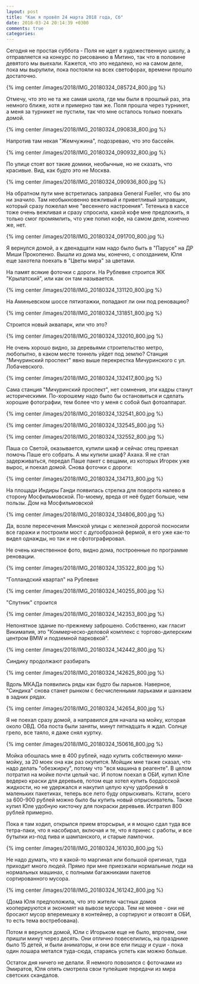 ```yaml
---
layout: post
title: "Как я провёл 24 марта 2018 года, Сб"
date: 2018-03-24 20:14:39 +0300
comments: true
categories: 
---
```

Сегодня не простая суббота - Поля не идет в художественную школу, а отправляется на конкурс по рисованию в Митино, так что в половине девятого мы выехали. Кажется, что это недалеко, но на самом деле, пока мы вырулили, пока постояли на всех светофорах, времени прошло достаточно. 

{% img center /images/2018/IMG_20180324_085724_800.jpg %}

Отмечу, что это не та же самая школа, где мы были в прошлый раз, эта немного ближе, хотя и примерно там же. Поля прошла через турникет, а меня за турникет не пустили, так что мне осталось только поехать домой.

{% img center /images/2018/IMG_20180324_090838_800.jpg %}

Напротив там некая "Жемчужина", подозреваю, что это бассейн.

{% img center /images/2018/IMG_20180324_090932_800.jpg %}

По улице стоят вот такие домики, необычные, но не сказать, что красивые. Вид, как будто это не Москва.

{% img center /images/2018/IMG_20180324_090936_800.jpg %}

На обратном пути мне встретилась заправка General Fueller, что бы это ни значило. Там необыкновенно вежливый и приветливый заправщик, который сразу пожелал мне "весеннего настроения". Тетенька в кассе тоже очень вежливая и сразу спросила, какой кофе мне предложить, я только смог промямлить, что уже попил кофе, на самом деле, конечно же, нет.

{% img center /images/2018/IMG_20180324_091700_800.jpg %}

Я вернулся домой, а к двенадцати нам надо было быть в "Парусе" на ДР Миши Прокопенко. Вышли из дома мы, конечно, с опозданием, Юля еще захотела поехать в "Цветы мира" за цветами.



На памят всякие фоточки с дороги. На Рублевке строится ЖК "Крылатский", или как он там называется.

{% img center /images/2018/IMG_20180324_131120_800.jpg %}

На Аминьевском шоссе пятиэтажки, попадают ли они под реновацию?

{% img center /images/2018/IMG_20180324_131851_800.jpg %}

Строится новый аквапарк, или что это? 

{% img center /images/2018/IMG_20180324_132010_800.jpg %}

Не очень хорошо видно, за деревьями строительство метро, любопытно, в каком месте тоннель уйдет под землю? Станция "Мичуринский проспект" явно выше перекрестка Мичуринского с ул. Лобачевского.

{% img center /images/2018/IMG_20180324_132417_800.jpg %}

Сама станция "Мичуринский проспект", нет сомнения, эти кадры станут историческими. По-хорошему надо было бы остановиться и сделать хорошие фотографии, тем более что у меня с собой был фотоаппарат.

{% img center /images/2018/IMG_20180324_132541_800.jpg %}

{% img center /images/2018/IMG_20180324_132545_800.jpg %}

{% img center /images/2018/IMG_20180324_132552_800.jpg %}

Паша со Светой, оказывается, купили шкаф и сейчас отец приехал помочь Паше его собрать. А мы купили шкаф? Ахаха. Я не стал задерживаться, передал Паше пакет с вещами, из которых Игорек уже вырос, и поехал домой. Снова фоточки с дороги:

{% img center /images/2018/IMG_20180324_134713_800.jpg %}

На площади Индиры Ганди появилась стрелка для поворота налево в сторону Мосфильмовской. По-моему, вреда от неё будет больше, чем пользы. Дом на Мосфильмовской
 
{% img center /images/2018/IMG_20180324_134806_800.jpg %}

Да, возле пересечения Минской улицы с железной дорогой посносили все гаражи и построили мост с дугообразной фермой, я его уже как-то видел однажды, но так и не сфотографировал. 

Не очень качественное фото, видно дома, построенные по программе реновации. 

{% img center /images/2018/IMG_20180324_135322_800.jpg %}

"Голландский квартал" на Рублевке

{% img center /images/2018/IMG_20180324_140255_800.jpg %}

"Спутник" строится

{% img center /images/2018/IMG_20180324_142353_800.jpg %}

Непонятное здание по-прежнему заброшено. Собственно, как гласит Викимапия, это "Коммерческо-деловой комплекс с торгово-дилерским центром BMW и подземной парковкой".

{% img center /images/2018/IMG_20180324_142442_800.jpg %}

Синдику продолжают разбирать

{% img center /images/2018/IMG_20180324_142625_800.jpg %}

Вдоль МКАДа появились ряды как будто бы ларьков. Наверное, "Синдика" снова станет рынком с бесчисленными ларьками и шанхаем в задних рядах.

{% img center /images/2018/IMG_20180324_142654_800.jpg %}

Я не поехал сразу домой, а направился для начала на мойку, которая около ОВД. Оба поста были заняты, минут пятнадцать я ждал. Солнце грело, все таяло, я даже снял куртку.

{% img center /images/2018/IMG_20180324_150616_800.jpg %}

Мойка обошлась мне в 400 рублей, надо купить собственную мини-мойку, за 20 моек она как раз окупится. Мойщик мне также сказал, что надо делать "обезжирку", потому что "вся машина в реагенте". В целом потратил на мойке почти целый час. И потом поехал в ОБИ, купил Юле ведерко краски для деревьев, потом еще хотел купить бордосской жидкости, но не удержался и накупил целую кучу удобрений в маленьких пакетиках, теперь все лето буду опрыскивать. Кстати, всего за 600-900 рублей можно было бы купить новый опрыскиватель. Также купил Юле удобную кисточку для покраски деревьев. Истратил 800 рублей примерно.

Пока я там ходил, открылся прием вторсырья, и я мощно сдал туда все тетра-паки, что я насобирал, включая и те, что я принес с работы, и все бутылки из-под пива и шампанского, и старые лампочки.

{% img center /images/2018/IMG_20180324_161030_800.jpg %}

Не надо думать, что я какой-то маргинал или большой оригинал, туда приходит много людей. Прямо при мне приезжали нормальные люди на нормальных машинах, с полными багажниками пакетов сортированного мусора.

{% img center /images/2018/IMG_20180324_161242_800.jpg %}

(Дома Юля предположила, что это жители частных домов кооперируются и экономят на вывозе мусора. Тем не менее - они не бросают мусор вперемешку в контейнер, а сортируют и отвозят в ОБИ, то есть тема востребована).

Потом я вернулся домой, Юли с Игорьком еще не было, впрочем, они пришли минут через десять. Они отлично повеселились, на празднике было 15 детей, и были аниматоры, и они все ели пиццу и суши - пока один лошара метался туда-сюда, стараясь успеть как можно больше.

Остаток дня ничего не делали. Я немного повозился с фоточками из Эмиратов, Юля опять смотрела свои тупейшие передачи из мира светских скандалов.